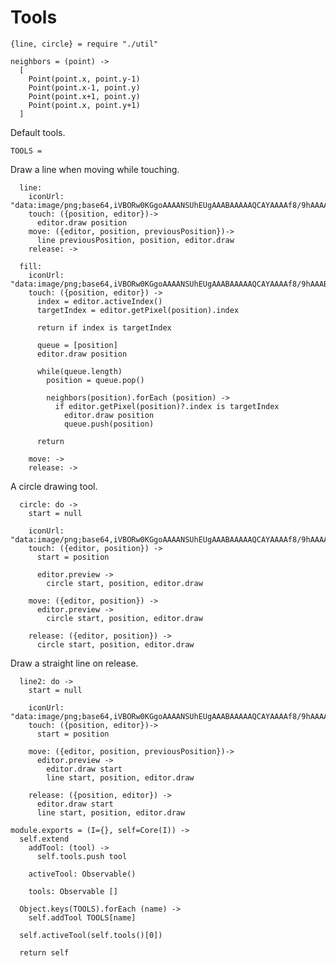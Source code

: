 Tools
=====

    {line, circle} = require "./util"

    neighbors = (point) ->
      [
        Point(point.x, point.y-1)
        Point(point.x-1, point.y)
        Point(point.x+1, point.y)
        Point(point.x, point.y+1)
      ]

Default tools.

    TOOLS =

Draw a line when moving while touching.

      line:
        iconUrl: "data:image/png;base64,iVBORw0KGgoAAAANSUhEUgAAABAAAAAQCAYAAAAf8/9hAAAA5klEQVQ4T5VTuw2DMBB9LmkZg54ZGCDpHYkJYBBYATcUSKnSwAy0iDFoKR0fDgiMDc5JLvy59969OzPchzSesP3+sLFgySoMweMYou/xmWe81VKx5d0CyCQBoghoGgiV/JombwDNzjkwjsAw/A8gswwgBWm6VPdU7L4laPa6BsrSyX6oxTBQ7munO1v9LgCv2ldCWxcWgDV4EDjZbQq0dDKv65ytuxokKdtWO08AagkhTr2/BiD2otBv8hyMurCbPHNaTQ8OBjJScZFs9eChTKMwB8byT5ajkwIC8E22AvyY7j7ZJugLVIZ5EV8R1SQAAAAASUVORK5CYII="
        touch: ({position, editor})->
          editor.draw position
        move: ({editor, position, previousPosition})->
          line previousPosition, position, editor.draw
        release: ->

      fill:
        iconUrl: "data:image/png;base64,iVBORw0KGgoAAAANSUhEUgAAABAAAAAQCAYAAAAf8/9hAAABCklEQVQ4T52TPRKCMBCFX0pbj+HY0tJKY+UB8AqchCuYXofCRs9gy3ADW1rKmLeQTIBEZ0wTwu779idZhfQygUml3FIGikPb8ux5MUDM+S9AWAIjRrNNZYDLdov7MEiqx80G576PQqIAJ75NgJMFXPMc6vlcQZYAI842unq/YQ4HoKrGho1iqLqeQWadZuSyLKG1FmeWwMjY7QDCJlAIcQAj4iyDfr1kp4gggVgb9nsPUkXhs1gBJBpX1wFtC20BrpmSjS0pDbD1h8uJeQu+pKaJAmgfy5icQzH/sani9HgkAWLnLTAi0+YeiFmu+QXwEH5EHpAx7EFwld+GybVjOVTJdzBrYOKwGqoP9IV4EbRDWfEAAAAASUVORK5CYII="
        touch: ({position, editor}) ->
          index = editor.activeIndex()
          targetIndex = editor.getPixel(position).index

          return if index is targetIndex

          queue = [position]
          editor.draw position

          while(queue.length)
            position = queue.pop()

            neighbors(position).forEach (position) ->
              if editor.getPixel(position)?.index is targetIndex
                editor.draw position
                queue.push(position)
      
          return
    
        move: ->
        release: ->

A circle drawing tool.

      circle: do ->
        start = null

        iconUrl: "data:image/png;base64,iVBORw0KGgoAAAANSUhEUgAAABAAAAAQCAYAAAAf8/9hAAAAVklEQVQ4T2NkwA7+YxFmxKYUXRCmEZtirHLICkEKsNqCZjOKOpgGYjXDzIKrp4oBpNqO4gqQC0YNgAQJqeFA3WjESBw48gdWdVTNC8gWk50bCbgeUxoAvXwcEQnwKSYAAAAASUVORK5CYII="
        touch: ({editor, position}) ->
          start = position

          editor.preview ->
            circle start, position, editor.draw

        move: ({editor, position}) ->
          editor.preview ->
            circle start, position, editor.draw

        release: ({editor, position}) ->
          circle start, position, editor.draw
      
Draw a straight line on release.

      line2: do ->
        start = null

        iconUrl: "data:image/png;base64,iVBORw0KGgoAAAANSUhEUgAAABAAAAAQCAYAAAAf8/9hAAAAV0lEQVQ4T6XSyQ0AIAgEQOm/aIWHxoNzJTG+GASk9hnE+Z2P3FDMRBjZK0PI/fQyovVeQqzhpRFv+ikkWl+IRID8DRfJAC6SBUykAqhIFXgQBDgQFFjIAMAADxGQlO+iAAAAAElFTkSuQmCC"
        touch: ({position, editor})->
          start = position

        move: ({editor, position, previousPosition})->
          editor.preview ->
            editor.draw start
            line start, position, editor.draw

        release: ({position, editor}) ->
          editor.draw start
          line start, position, editor.draw

    module.exports = (I={}, self=Core(I)) ->
      self.extend
        addTool: (tool) ->
          self.tools.push tool

        activeTool: Observable()

        tools: Observable []

      Object.keys(TOOLS).forEach (name) ->
        self.addTool TOOLS[name]

      self.activeTool(self.tools()[0])

      return self
